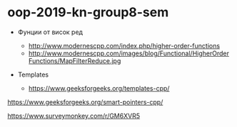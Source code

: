 # oop-2019-kn-group8-sem

* Фунции от висок ред 
  * http://www.modernescpp.com/index.php/higher-order-functions
  * http://www.modernescpp.com/images/blog/Functional/HigherOrderFunctions/MapFilterReduce.jpg

* Templates
  * https://www.geeksforgeeks.org/templates-cpp/


https://www.geeksforgeeks.org/smart-pointers-cpp/


https://www.surveymonkey.com/r/GM6XVR5

